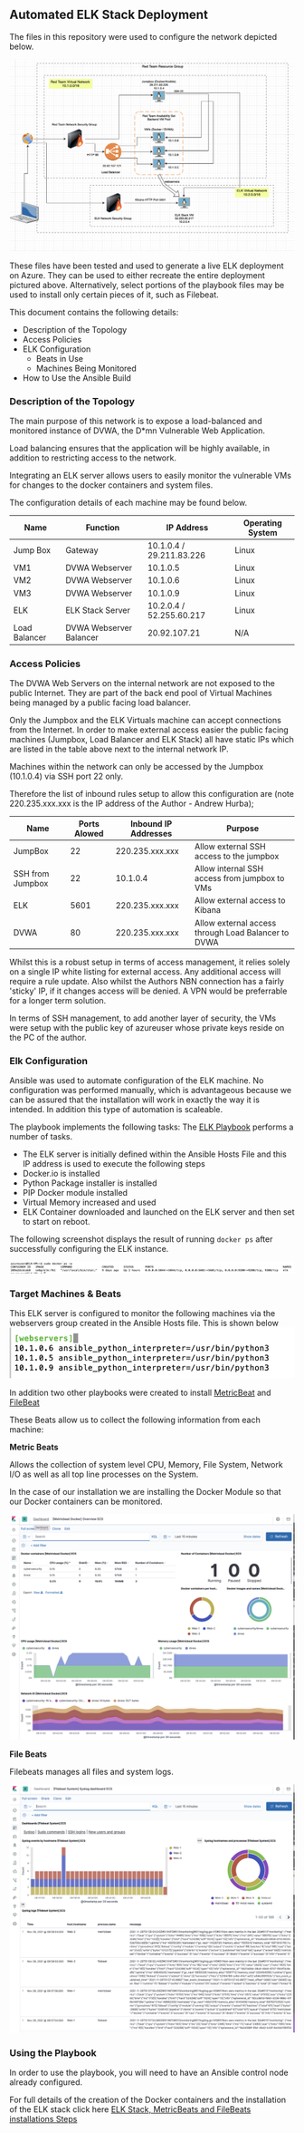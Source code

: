## Automated ELK Stack Deployment

The files in this repository were used to configure the network depicted below.

![Network Diagram](Diagrams/ELKStackVMDiagram.png)

These files have been tested and used to generate a live ELK deployment on Azure. They can be used to either recreate the entire deployment pictured above. Alternatively, select portions of the playbook files may be used to install only certain pieces of it, such as Filebeat.

This document contains the following details:
- Description of the Topology
- Access Policies
- ELK Configuration
  - Beats in Use
  - Machines Being Monitored
- How to Use the Ansible Build


### Description of the Topology

The main purpose of this network is to expose a load-balanced and monitored instance of DVWA, the D*mn Vulnerable Web Application.

Load balancing ensures that the application will be highly available, in addition to restricting access to the network.

Integrating an ELK server allows users to easily monitor the vulnerable VMs for changes to the docker containers and system files.

The configuration details of each machine may be found below.

| Name     | Function | IP Address | Operating System |
|----------|----------|------------|------------------|
| Jump Box | Gateway  | 10.1.0.4 / 29.211.83.226  | Linux            |
| VM1      | DVWA Webserver | 10.1.0.5 |  Linux      |
| VM2      | DVWA Webserver | 10.1.0.6   |Linux       |
| VM3      | DVWA Webserver | 10.1.0.9    |Linux      |
| ELK      | ELK Stack Server | 10.2.0.4 / 52.255.60.217  |Linux      |
| Load Balancer | DVWA Webserver Balancer| 20.92.107.21| N/A|

### Access Policies

The DVWA Web Servers on the internal network are not exposed to the public Internet. They are part of the back end pool of Virtual Machines being managed by a public facing load balancer.

Only the Jumpbox and the ELK Virtuals machine can accept connections from the Internet. In order to make external access easier the public facing machines (Jumpbox, Load Balancer and ELK Stack) all have static IPs which are listed in the table above next to the internal network IP.

Machines within the network can only be accessed by the Jumpbox (10.1.0.4) via SSH port 22 only.

Therefore the list of inbound rules setup to allow this configuration are (note 220.235.xxx.xxx is the IP address of the Author - Andrew Hurba);

| Name     | Ports Alowed | Inbound IP Addresses | Purpose |
|----------|---------------------|----------------------|------------|
| JumpBox | 22             | 220.235.xxx.xxx   | Allow external SSH access to the jumpbox
| SSH from Jumpbox | 22 | 10.1.0.4 | Allow internal SSH access from jumpbox to VMs
| ELK | 5601 | 220.235.xxx.xxx | Allow external access to Kibana |
| DVWA | 80 | 220.235.xxx.xxx | Allow external access through Load Balancer to DVWA|

Whilst this is a robust setup in terms of access management, it relies solely on a single IP white listing for external access. Any additional access will require a rule update. Also whilst the Authors NBN connection has a fairly 'sticky' IP, if it changes access will be denied. A VPN would be preferrable for a longer term solution.

In terms of SSH management, to add another layer of security, the VMs were setup with the public key of azureuser whose private keys reside on the PC of the author.


### Elk Configuration

Ansible was used to automate configuration of the ELK machine. No configuration was performed manually, which is advantageous because we can be assured that the installation will work in exactly the way it is intended. In addition this type of automation is scaleable.

The playbook implements the following tasks:
The [ELK Playbook](Ansible/ELKInstallPlaybook.yml) performs a number of tasks.

- The ELK server is initially defined within the Ansible Hosts File and this IP address is used to execute the following steps
- Docker.io is installed
- Python Package installer is installed
- PIP Docker module installed
- Virtual Memory increased and used
- ELK Container downloaded and launched on the ELK server and then set to start on reboot.


The following screenshot displays the result of running `docker ps` after successfully configuring the ELK instance.

![ELK Container Running](Diagrams/ELKDockerRunning.png)

### Target Machines & Beats
This ELK server is configured to monitor the following machines via the webservers group created in the Ansible Hosts file. This is shown below
![Ansible Webserver Host group](Diagrams/AnsibleHostFile.png)

In addition two other playbooks were created to install [MetricBeat](Ansible/MetricBeatInstallPlaybook.yml) and [FileBeat](Ansible/FileBeatInstallPlaybook.yml)

These Beats allow us to collect the following information from each machine:

**Metric Beats**

Allows the collection of system level CPU, Memory, File System, Network I/O as well as all top line processes on the System.

In the case of our installation we are installing the Docker Module so that our Docker containers can be monitored.

![MetricBeat](Diagrams/MetricBeatImage.png)

**File Beats**

Filebeats manages all files and system logs.

![FileBeat](Diagrams/FileBeatImage.png)

### Using the Playbook
In order to use the playbook, you will need to have an Ansible control node already configured. 

For full details of the creation of the Docker containers and the installation of the ELK stack click here [ELK Stack, MetricBeats and FileBeats installations Steps](InstallDetailsREADME.md)
